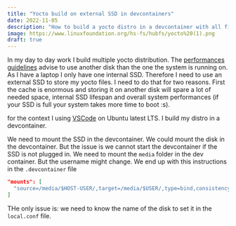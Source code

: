 ```yaml
---
title: "Yocto build on external SSD in devcontainers"
date: 2022-11-05
description: "How to build a yocto distro in a devcontainer with all files stored on an external SSD"
image: https://www.linuxfoundation.org/hs-fs/hubfs/yocto%20(1).png
draft: true
---
```


In my day to day work I build multiple yocto distribution. The [performances guidelines](https://wiki.yoctoproject.org/wiki/Build_Performance) advise to use another disk than the one the system is running on. As I have a laptop I only have one internal SSD. Therefore I need to use an external SSD to store my yocto files.
I need to do that for two reasons. First the cache is enormous and storing it on another disk will spare a lot of needed space, internal SSD lifespan and overall system performances (if your SSD is full your system takes more time to boot :s).

for the context I using [VSCode](https://code.visualstudio.com/) on Ubuntu latest LTS. I build my distro in a devcontainer.

We need to mount the SSD in the devcontainer. We could mount the disk in the devcontainer. But the issue is we cannot start the devcontainer if the SSD is not plugged in. We need to mount the `media` folder in the dev container. But the username might change. We end up with this instructions in the `.devcontainer` file
```json
"mounts": [
  "source=/media/$HOST-USER/,target=/media/$USER/,type=bind,consistency=cached"
]
```
THe only issue is: we need to know the name of the disk to set it in the `local.conf` file. 